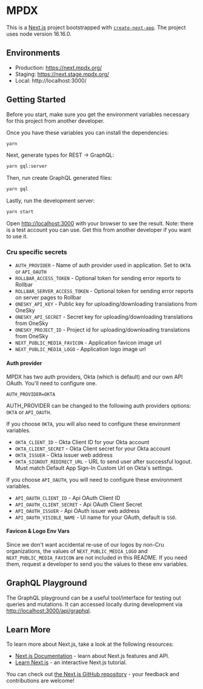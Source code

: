 # MPDX

This is a [Next.js](https://nextjs.org/) project bootstrapped with [`create-next-app`](https://github.com/zeit/next.js/tree/canary/packages/create-next-app).
The project uses node version 16.16.0.

## Environments

- Production: https://next.mpdx.org/
- Staging: https://next.stage.mpdx.org/
- Local: http://localhost:3000/

## Getting Started

Before you start, make sure you get the environment variables necessary for this project from another developer.

Once you have these variables you can install the dependencies:

```bash
yarn
```

Next, generate types for REST -> GraphQL:

```bash
yarn gql:server
```

Then, run create GraphQL generated files:

```bash
yarn gql
```

Lastly, run the development server:

```bash
yarn start
```

Open [http://localhost:3000](http://localhost:3000) with your browser to see the result.
Note: there is a test account you can use. Get this from another developer if you want to use it.

### Cru specific secrets

- `AUTH_PROVIDER` - Name of auth provider used in application. Set to `OKTA` or `API_OAUTH`
- `ROLLBAR_ACCESS_TOKEN` - Optional token for sending error reports to Rollbar
- `ROLLBAR_SERVER_ACCESS_TOKEN` - Optional token for sending error reports on server pages to Rollbar
- `ONESKY_API_KEY` - Public key for uploading/downloading translations from OneSky
- `ONESKY_API_SECRET` - Secret key for uploading/downloading translations from OneSky
- `ONESKY_PROJECT_ID` - Project id for uploading/downloading translations from OneSky
- `NEXT_PUBLIC_MEDIA_FAVICON` - Application favicon image url
- `NEXT_PUBLIC_MEDIA_LOGO` - Application logo image url

#### Auth provider

MPDX has two auth providers, Okta (which is default) and our own API OAuth. You'll need to configure one.

```
AUTH_PROVIDER=OKTA
```

AUTH_PROVIDER can be changed to the following auth providers options: `OKTA` or `API_OAUTH`.

If you choose `OKTA`, you will also need to configure these environment variables.

- `OKTA_CLIENT_ID` - Okta Client ID for your Okta account
- `OKTA_CLIENT_SECRET` - Okta Client secret for your Okta account
- `OKTA_ISSUER` - Okta issuer web address
- `OKTA_SIGNOUT_REDIRECT_URL` - URL to send user after successful logout. Must match Default App Sign-In Custom Url on Okta's settings.

If you choose `API_OAUTH`, you will need to configure these environment variables.

- `API_OAUTH_CLIENT_ID` - Api OAuth Client ID
- `API_OAUTH_CLIENT_SECRET` - Api OAuth Client Secret
- `API_OAUTH_ISSUER` - Api OAuth issuer web address
- `API_OAUTH_VISIBLE_NAME` - UI name for your OAuth, default is `SSO`.

#### Favicon & Logo Env Vars

Since we don't want accidental re-use of our logos by non-Cru organizations, the values of `NEXT_PUBLIC_MEDIA_LOGO` and `NEXT_PUBLIC_MEDIA_FAVICON` are not included in this README.
If you need them, request a developer to send you the values to these env variables.

## GraphQL Playground

The GraphQL playground can be a useful tool/interface for testing out queries and mutations. It can accessed locally during development via [http://localhost:3000/api/graphql](http://localhost:3000/api/graphql).

## Learn More

To learn more about Next.js, take a look at the following resources:

- [Next.js Documentation](https://nextjs.org/docs) - learn about Next.js features and API.
- [Learn Next.js](https://nextjs.org/learn) - an interactive Next.js tutorial.

You can check out [the Next.js GitHub repository](https://github.com/zeit/next.js/) - your feedback and contributions are welcome!
